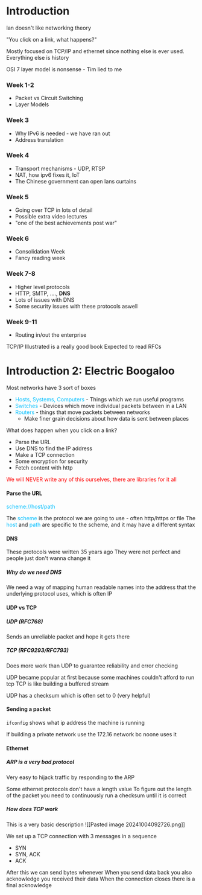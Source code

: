# Introduction
Ian doesn't like networking theory

"You click on a link, what happens?"

Mostly focused on TCP/IP and ethernet since nothing else is ever used. Everything else is history

OSI 7 layer model is nonsense - Tim lied to me
### Week 1-2
- Packet vs Circuit Switching
- Layer Models

### Week 3
- Why IPv6 is needed - we have ran out
- Address translation

### Week 4 
- Transport mechanisms - UDP, RTSP
- NAT, how ipv6 fixes it, IoT
- The Chinese government can open Ians curtains

### Week 5
- Going over TCP in lots of detail
- Possible extra video lectures
- "one of the best achievements post war"

### Week 6 
- Consolidation Week
- Fancy reading week

### Week 7-8
- Higher level protocols
- HTTP, SMTP, ...., **DNS**
- Lots of issues with DNS
- Some security issues with these protocols aswell

### Week 9-11
- Routing in/out the enterprise

TCP/IP Illustrated is a really good book
Expected to read RFCs

# Introduction 2: Electric Boogaloo
Most networks have 3 sort of boxes
- <span style="color:#00bfff">Hosts, Systems, Computers</span> - Things which we run useful programs
- <span style="color:#00bfff">Switches</span> - Devices which move individual packets between in a LAN
- <span style="color:#00bfff">Routers</span> - things that move packets between networks
	- Make finer grain decisions about how data is sent between places

What does happen when you click on a link?
- Parse the URL
- Use DNS to find the IP address
- Make a TCP connection
- Some encryption for security
- Fetch content with http

<span style="color:#ff0000">We will NEVER write any of this ourselves, there are libraries for it all</span>

#### Parse the URL
<span style="color:#00bfff">scheme://host/path</span>

The <span style="color:#00bfff">scheme</span> is the protocol we are going to use - often http/https or file
The <span style="color:#00bfff">host</span> and <span style="color:#00bfff">path</span> are specific to the scheme, and it may have a different syntax

#### DNS
These protocols were written 35 years ago
They were not perfect and people just don't wanna change it

##### Why do we need DNS
We need a way of mapping human readable names into the address that the underlying protocol uses, which is often IP

#### UDP vs TCP
##### UDP (RFC768)
Sends an unreliable packet and hope it gets there
##### TCP (RFC9293/RFC793)
Does more work than UDP to guarantee reliability and error checking

UDP became popular at first because some machines couldn't afford to run tcp
TCP is like building a buffered stream

UDP has a checksum which is often set to 0 (very helpful)

#### Sending a packet
`ifconfig` shows what ip address the machine is running

If building a private network use the 172.16 network bc noone uses it

#### Ethernet
##### ARP is a very bad protocol
Very easy to hijack traffic by responding to the ARP 

Some ethernet protocols don't have a length value
To figure out the length of the packet you need to continuously run a checksum until it is correct

##### How does TCP work
This is a very basic description
![[Pasted image 20241004092726.png]]

We set up a TCP connection with 3 messages in a sequence
- SYN
- SYN, ACK
- ACK

After this we can send bytes whenever
When you send data back you also acknowledge you received their data
When the connection closes there is a final acknowledge
